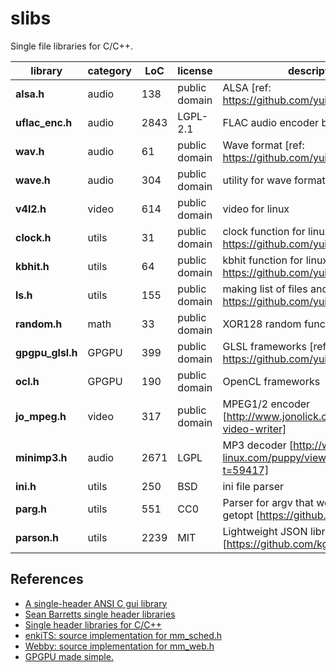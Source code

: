 # slibs

Single file libraries for C/C++.

|library | category | LoC | license | description
| --------------------- | -------- | --- | --- | --------------------------------
|**alsa.h** | audio | 138 | public domain | ALSA [ref: https://github.com/yui0/aplay-]
|**uflac_enc.h** | audio | 2843 | LGPL-2.1 | FLAC audio encoder based on Flake
|**wav.h** | audio | 61 | public domain | Wave format [ref: https://github.com/yui0/aplay-]
|**wave.h** | audio | 304 | public domain | utility for wave format
|**v4l2.h** | video | 614 | public domain | video for linux
|**clock.h** | utils | 31 | public domain | clock function for linux [ref: https://github.com/yui0/waifu2x-glsl]
|**kbhit.h** | utils | 64 | public domain | kbhit function for linux [ref: https://github.com/yui0/aplay-]
|**ls.h** | utils | 155 | public domain | making list of files and directories [ref: https://github.com/yui0/aplay-]
|**random.h** | math | 33 | public domain | XOR128 random function
|**gpgpu_glsl.h** | GPGPU | 399 | public domain | GLSL frameworks [ref: https://github.com/yui0/waifu2x-glsl]
|**ocl.h** | GPGPU | 190 | public domain | OpenCL frameworks
|**jo_mpeg.h** | video | 317 | public domain | MPEG1/2 encoder [http://www.jonolick.com/home/mpeg-video-writer]
|**minimp3.h** | audio | 2671 | LGPL | MP3 decoder [http://www.murga-linux.com/puppy/viewtopic.php?t=59417]
|**ini.h** | utils | 250 | BSD | ini file parser
|**parg.h** | utils | 551 | CC0 | Parser for argv that works similarly to getopt [https://github.com/jibsen/parg]
|**parson.h** | utils | 2239 | MIT | Lightweight JSON library [https://github.com/kgabis/parson]

## References
- [A single-header ANSI C gui library ](https://github.com/vurtun/nuklear)
- [Sean Barretts single header libraries](https://github.com/nothings/single_file_libs)
- [Single header libraries for C/C++](https://github.com/vurtun/mmx)
- [enkiTS: source implementation for mm_sched.h](https://github.com/dougbinks/enkiTS)
- [Webby: source implementation for mm_web.h](https://github.com/deplinenoise/webby)
- [GPGPU made simple.](https://github.com/turbo/js)
